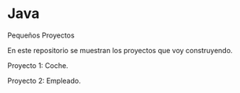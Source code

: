 # Java

Pequeños Proyectos


En este repositorio se muestran los proyectos que voy construyendo.

Proyecto 1: Coche.

Proyecto 2: Empleado.



